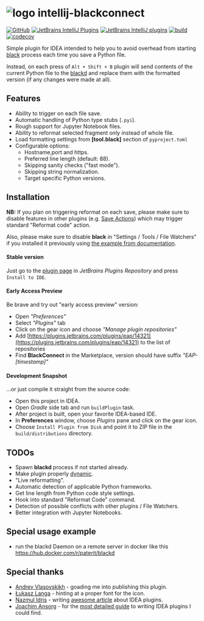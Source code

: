 # ![logo](https://raw.githubusercontent.com/lensvol/intellij-blackconnect/master/_static/readme_logo.svg) intellij-blackconnect

[![GitHub](https://img.shields.io/github/license/lensvol/intellij-blackconnect)](https://github.com/lensvol/intellij-blackconnect/blob/master/LICENSE) [![JetBrains IntelliJ Plugins](https://img.shields.io/jetbrains/plugin/v/14321-blackconnect)](https://plugins.jetbrains.com/plugin/14321-blackconnect/versions) [![JetBrains IntelliJ plugins](https://img.shields.io/jetbrains/plugin/d/14321-blackconnect)](https://plugins.jetbrains.com/plugin/14321-blackconnect) [![build](https://github.com/lensvol/intellij-blackconnect/workflows/build/badge.svg)](https://github.com/lensvol/intellij-blackconnect/actions?query=workflow%3Abuild) [![codecov](https://codecov.io/gh/lensvol/intellij-blackconnect/branch/master/graph/badge.svg)](https://codecov.io/gh/lensvol/intellij-blackconnect)

Simple plugin for IDEA intended to help you to avoid overhead from starting [black](https://github.com/psf/black) process each time you save a Python file.

Instead, on each press of `Alt + Shift + B` plugin will send contents of the current Python file to the [blackd](https://black.readthedocs.io/en/stable/blackd.html) and replace them with the formatted version (if any changes were made at all).

## Features

* Ability to trigger on each file save.
* Automatic handling of Python type stubs (`.pyi`).
* Rough support for Jupyter Notebook files.
* Ability to reformat selected fragment only instead of whole file.
* Load formatting settings from **[tool.black]** section of `pyproject.toml`
* Configurable options:
    * Hostname,port and https.
    * Preferred line length (default: 88).
    * Skipping sanity checks ("fast mode").
    * Skipping string normalization.
    * Target specific Python versions.

## Installation

**NB:** If you plan on triggering reformat on each save, please make sure to disable features in other plugins (e.g. [Save Actions](https://plugins.jetbrains.com/plugin/7642-save-actions)) which may trigger standard "Reformat code" action. 

Also, please make sure to disable **black** in "Settings / Tools / File Watchers" if you installed it previously using [the example from documentation](https://black.readthedocs.io/en/stable/editor_integration.html).

#### Stable version

Just go to the [plugin page](https://plugins.jetbrains.com/plugin/14321-blackconnect) in *JetBrains Plugins Repository* and press `Install to IDE`.

#### Early Access Preview

Be brave and try out "early access preview" version:
* Open *"Preferences"*
* Select *"Plugins"* tab
* Click on the gear icon and choose *"Manage plugin repositories"*
* Add [https://plugins.jetbrains.com/plugins/eap/14321](https://plugins.jetbrains.com/plugins/eap/14321) to the list of repositories
* Find **BlackConnect** in the Marketplace, version should have suffix *"EAP-[timestamp]"*

#### Development Snapshot

...or just compile it straight from the source code:

* Open this project in IDEA.
* Open _Gradle_ side tab and run `buildPlugin` task.
* After project is built, open your favorite IDEA-based IDE.
* In **Preferences** window, choose *Plugins* pane and click on the gear icon.
* Choose `Install Plugin from Disk` and point it to ZIP file in the `build/distributions` directory.

## TODOs

* Spawn **blackd** process if not started already.
* Make plugin properly [dynamic](https://www.jetbrains.org/intellij/sdk/docs/basics/plugin_structure/dynamic_plugins.html).
* "Live reformatting".
* Automatic detection of applicable Python frameworks.
* Get line length from Python code style settings.
* Hook into standard "Reformat Code" command.
* Detection of possible conflicts with other plugins / File Watchers.
* Better integration with Jupyter Notebooks.

## Special usage example
* run the blackd Daemon on a remote server in docker like this https://hub.docker.com/r/paterit/blackd

## Special thanks

* [Andrey Vlasovskikh](https://github.com/vlasovskikh) - goading me into publishing this plugin.
* [Łukasz Langa](https://github.com/ambv) - hinting at a proper font for the icon.
* [Nazmul Idris](https://github.com/nazmulidris) - writing [awesome article](https://developerlife.com/2020/11/21/idea-plugin-example-intro/) about IDEA plugins.
* [Joachim Ansorg](https://github.com/jansorg) - for the [most detailed guide](https://www.plugin-dev.com/intellij/) to writing IDEA plugins I could find.
